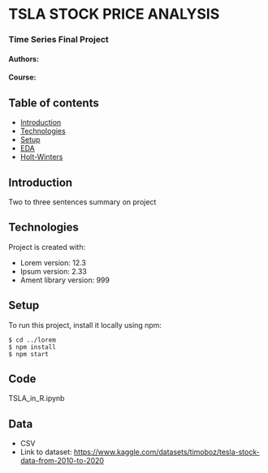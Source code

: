 # TSLA STOCK PRICE ANALYSIS 
### Time Series Final Project 
#### Authors: 
#### Course: 

## Table of contents
* [Introduction](#introduction)
* [Technologies](#technologies)
* [Setup](#setup)
* [EDA](#eda)
* [Holt-Winters](#holt-winters)

## Introduction
Two to three sentences summary on project 
	
## Technologies
Project is created with:
* Lorem version: 12.3
* Ipsum version: 2.33
* Ament library version: 999
	
## Setup
To run this project, install it locally using npm:

```
$ cd ../lorem
$ npm install
$ npm start
```
## Code
TSLA_in_R.ipynb

## Data
- CSV 
- Link to dataset: https://www.kaggle.com/datasets/timoboz/tesla-stock-data-from-2010-to-2020

